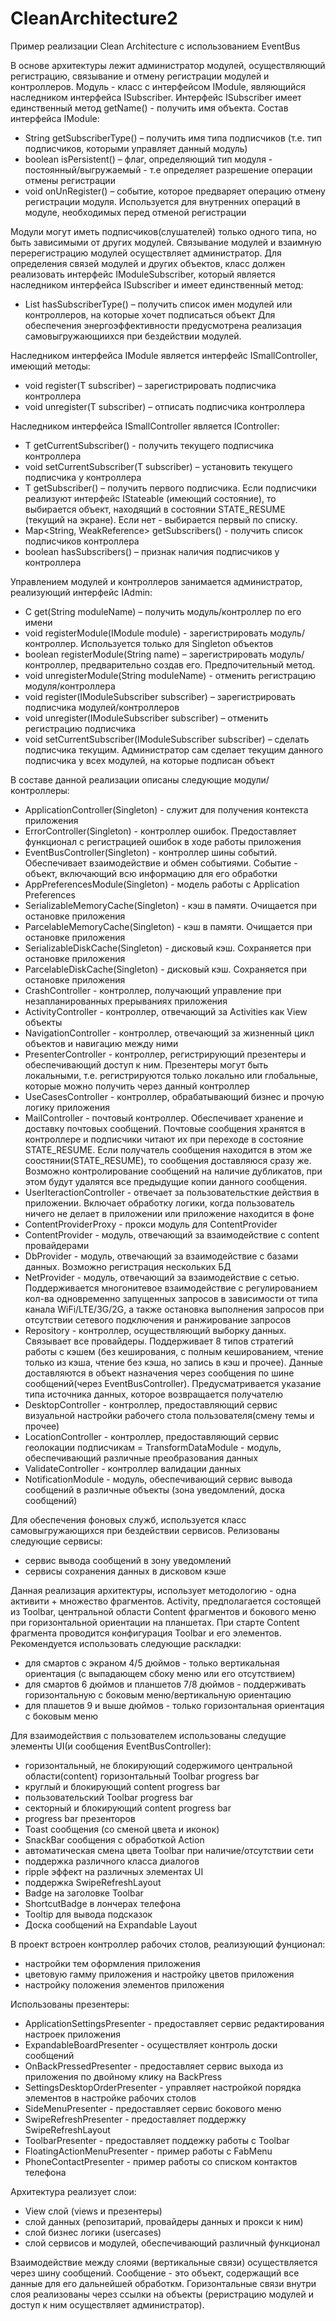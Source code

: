 # CleanArchitecture2

Пример реализации Clean Architecture с использованием EventBus

В основе архитектуры лежит администратор модулей, осуществляющий регистрацию, связывание и отмену регистрации модулей и контроллеров.
Модуль - класс с интерфейсом IModule, являющийся наследником интерфейса ISubscriber. Интерфейс ISubscriber 
имеет единственный метод getName() - получить имя объекта. 
Состав интерфейса IModule:
 - String getSubscriberType() – получить имя типа подписчиков (т.е. тип подписчиков, которыми управляет данный модуль)
 - boolean isPersistent() – флаг, определяющий тип модуля - постоянный/выгружаемый - т.е определяет разрешение операции отмены регистрации
 - void onUnRegister() – событие, которое предваряет операцию отмену регистрации модуля. Используется для внутренних операций в модуле, необходимых перед отменой регистрации

Модули могут иметь подписчиков(слушателей) только одного типа, но быть зависимыми от других модулей. Связывание модулей и взаимную перерегистрацию модулей
осуществляет администратор. Для определения связей модулей и других объектов, класс должен реализовать интерфейс IModuleSubscriber, который является 
наследником интерфейса ISubscriber и имеет единственный метод:
 - List<String> hasSubscriberType() – получить список имен модулей или контроллеров, на которые хочет подписаться объект
Для обеспечения энергоэффективности предусмотрена реализация самовыгружающиихся при бездействии модулей.

Наследником интерфейса IModule является интерфейс ISmallController, имеющий методы:
 - void register(T subscriber) – зарегистрировать подписчика контроллера
 - void unregister(T subscriber) – отписать подписчика контроллера

Наследником интерфейса ISmallController является IController:
 - T getCurrentSubscriber() - получить текущего подписчика контроллера
 - void setCurrentSubscriber(T subscriber) – установить текущего подписчика у контроллера
 - T getSubscriber() – получить первого подписчика. Если подписчики реализуют интерфейс IStateable (имеющий состояние), то выбирается 
   объект, находящий в состоянии STATE_RESUME (текущий на экране). Если нет - выбирается первый по списку.
 - Map<String, WeakReference<T>> getSubscribers() - получить список подписчиков контроллера
 - boolean hasSubscribers() – признак наличия подписчиков у контроллера

Управлением модулей и контроллеров занимается администратор, реализующий интерфейс IAdmin:
 - <C> C get(String moduleName) – получить модуль/контроллер по его имени
 - void registerModule(IModule module) - зарегистрировать модуль/контроллер. Используется только для Singleton объектов
 - boolean registerModule(String name) – зарегистрировать модуль/контроллер, предварительно создав его. Предпочительный метод.
 - void unregisterModule(String moduleName) - отменить регистрацию модуля/контроллера
 - void register(IModuleSubscriber subscriber) – зарегистрировать подписчика модулей/контроллеров
 - void unregister(IModuleSubscriber subscriber) – отменить регистрацию подписчика
 - void setCurrentSubscriber(IModuleSubscriber subscriber) – сделать подписчика текущим. Администратор сам 
   сделает текущим данного подписчика у всех модулей, на которые подписан объект

В составе данной реализации описаны следующие модули/контроллеры:
 - ApplicationController(Singleton) - служит для получения контекста приложения
 - ErrorController(Singleton) - контроллер ошибок. Предоставляет функционал с регистрацией ошибок в ходе работы приложения
 - EventBusController(Singleton) - контроллер шины событий. Обеспечивает взаимодействие и обмен событиями. Событие - объект, включающий 
   всю информацию для его обработки
 - AppPreferencesModule(Singleton) - модeль работы с Application Preferences
 - SerializableMemoryCache(Singleton) - кэш в памяти. Очищается при остановке приложения
 - ParcelableMemoryCache(Singleton) - кэш в памяти. Очищается при остановке приложения
 - SerializableDiskCache(Singleton) - дисковый кэш. Сохраняется при остановке приложения
 - ParcelableDiskCache(Singleton) - дисковый кэш. Сохраняется при остановке приложения
 - CrashController - контроллер, получающий управление при незапланированных прерываниях приложения
 - ActivityController - контроллер, отвечающий за Activities как View объекты
 - NavigationController - контроллер, отвечающий за жизненный цикл объектов и навигацию между ними
 - PresenterController - контроллер, регистрирующий презентеры и обеспечивающий доступ к ним. Презентеры могут быть локальными,
   т.е. регистрируются только локально или глобальные, которые можно получить через данный контроллер
 - UseCasesController - контроллер, обрабатывающий бизнес и прочую логику приложения
 - MailController - почтовый контроллер. Обеспечивает хранение и доставку почтовых сообщений. Почтовые сообщения хранятся в контроллере и 
   подписчики читают их при переходе в состояние STATE_RESUME. Если получатель сообщения находится в этом же соостянии(STATE_RESUME), 
   то сообщения доставляюся сразу же. Возможно контролирование сообщений на наличие дубликатов, при этом будут удалятся все предыдущие копии данного сообщения.
 - UserIteractionController - отвечает за пользовательсткие действия в приложении. Включает обработку логики, когда пользователь ничего не делает в приложении
   или приложение находится в фоне
 - ContentProviderProxy - прокси модуль для ContentProvider
 - ContentProvider - модуль, отвечающий за взаимодействие с content провайдерами
 - DbProvider - модуль, отвечающий за взаимодействие с базами данных. Возможно регистрация нескольких БД
 - NetProvider - модуль, отвечающий за взаимодействие с сетью. Поддерживается многонитевое взаимодействие с регулированием
   кол-ва одновременно запущенных запросов в зависимости от типа канала WiFi/LTE/3G/2G, а также остановка выполнения запросов при отсутствии 
   сетевого подключения и ранжирование запросов
 - Repository - контроллер, осуществляющий выборку данных. Связывает все провайдеры. Поддерживает 8 типов стратегий работы с кэшем 
   (без кеширования, с полным кешированием, чтение только из кэша, чтение без кэша, но запись в кэш и прочее). Данные доставляются в объект
   назначения через сообщения по шине сообщений(через EventBusController). Предусматривается указание типа источника данных, которое возвращается 
   получателю
 - DesktopController - контроллер, предоставляющий сервис визуальной настройки рабочего стола пользователя(смену темы и прочее)
 - LocationController - контроллер, предоставляющий сервис геолокации подписчикам
 = TransformDataModule - модуль, обеспечивающий различные преобразования данных
 - ValidateController - контроллер валидации данных
 - NotificationModule - модуль, обеспечивающий сервис вывода сообщений в различные объекты (зона уведомлений, доска сообщений)

Для обеспечения фоновых служб, используется класс самовыгружающихся при бездействии сервисов. Релизованы следующие сервисы:
 - сервис вывода сообщений в зону уведомлений
 - сервисы сохранения данных в дисковом кэше

Данная реализация архитектуры, использует методологию - одна активити + множество фрагментов. Activity, предполагается состоящей из Toolbar, центральной 
области Content фрагментов и бокового меню при горизонтальной ориентации на планшетах. При старте Content фрагмента проводится конфигурация Toolbar и его элементов. 
Рекомендуется использовать следующие раскладки:
 - для смартов с экраном 4/5 дюймов - только вертикальная ориентация (с выпадающем сбоку меню или его отсутствием)
 - для смартов 6 дюймов и планшетов 7/8 дюймов - поддерживать горизонтальную с боковым меню/вертикальную ориентацию
 - для плашетов 9 и выше дюймов - только горизонтальная ориентация с боковым меню

Для взаимодействия с пользователем использованы следущие элементы UI(и сообщения EventBusController):
 - горизонтальный, не блокирующий содержимого центральной области(content) горизонтальный Toolbar progress bar
 - круглый и блокирующий content progress bar
 - пользовательский Toolbar progress bar
 - секторный и блокирующий content progress bar
 - progress bar презенторов
 - Toast сообщения (со сменой цвета и иконок)
 - SnackBar сообщения с обработкой Action
 - автоматическая смена цвета Toolbar при наличие/отсутствии сети
 - поддержка различного класса диалогов
 - ripple эффект на различных элементах UI
 - поддержка SwipeRefreshLayout
 - Badge на заголовке Toolbar
 - ShortcutBadge в лончерах телефона
 - Tooltip для вывода подсказок
 - Доска сообщений на Expandable Layout

В проект встроен контроллер рабочих столов, реализующий фунционал:
 - настройки тем оформления приложения
 - цветовую гамму приложения и настройку цветов приложения
 - настройку положения элементов приложения

Использованы презентеры:
 - ApplicationSettingsPresenter - предоставляет сервис редактирования настроек приложения
 - ExpandableBoardPresenter - осуществляет контроль доски сообщений
 - OnBackPressedPresenter - предоставляет сервис выхода из приложения по двойному клику на BackPress
 - SettingsDesktopOrderPresenter - управляет настройкой порядка элементов в настройке рабочих столов
 - SideMenuPresenter - предоставляет сервис бокового меню
 - SwipeRefreshPresenter - предоставляет поддержку SwipeRefreshLayout
 - ToolbarPresenter - предоставляет поддежку работы с Toolbar
 - FloatingActionMenuPresenter - пример работы с FabMenu
 - PhoneContactPresenter - пример работы со списком контактов телефона

Архитектура реализует слои:
 - View слой (views и презентеры)
 - слой данных (репозитарий, провайдеры данных и прокси к ним) 
 - слой бизнес логики (usercases)
 - слой сервисов и модулей, обеспечивающий различный функционал

Взаимодействие между слоями (вертикальные связи) осуществляется через шину сообщений. Сообщение - это объект, содержащий все данные для его дальнейшей обработкм.
Горизонтальные связи внутри слоя реализованы через ссылки на объекты (реристрацию модулей и доступ к ним осуществляет администратор).






